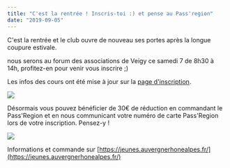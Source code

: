 ```yaml
---
title: "C'est la rentrée ! Inscris-toi :) et pense au Pass'region"
date: "2019-09-05"
---
```


C'est la rentrée et le club ouvre de nouveau ses portes après la longue coupure estivale.

nous serons au forum des associations de Veigy ce samedi 7 de 8h30 à 14h, profitez-en pour venir vous inscrire ;)

Les infos des cours ont été mise à jour sur la [page d'inscription](https://echecs-veigy.fr/inscriptioncontact/).

![](https://echecs-veigy.fr/wp-content/uploads/2019/09/405_024_carte-Pass-Region.jpg)

Désormais vous pouvez bénéficier de 30€ de réduction en commandant le Pass'Region et en nous communicant votre numéro de carte Pass'Region lors de votre inscription. Pensez-y !

![](https://echecs-veigy.fr/wp-content/uploads/2019/09/674_792_avantages-1024x512.jpg)

Informations et commande sur [https://jeunes.auvergnerhonealpes.fr/](https://jeunes.auvergnerhonealpes.fr/)
